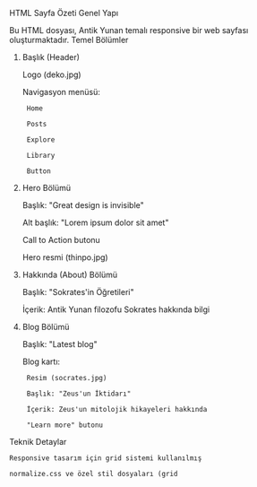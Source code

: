 HTML Sayfa Özeti
Genel Yapı

Bu HTML dosyası, Antik Yunan temalı responsive bir web sayfası oluşturmaktadır.
Temel Bölümler
1. Başlık (Header)

    Logo (deko.jpg)

    Navigasyon menüsü:

        Home

        Posts

        Explore

        Library

        Button

2. Hero Bölümü

    Başlık: "Great design is invisible"

    Alt başlık: "Lorem ipsum dolor sit amet"

    Call to Action butonu

    Hero resmi (thinpo.jpg)

3. Hakkında (About) Bölümü

    Başlık: "Sokrates'in Öğretileri"

    İçerik: Antik Yunan filozofu Sokrates hakkında bilgi

4. Blog Bölümü

    Başlık: "Latest blog"

    Blog kartı:

        Resim (socrates.jpg)

        Başlık: "Zeus'un İktidarı"

        İçerik: Zeus'un mitolojik hikayeleri hakkında

        "Learn more" butonu

Teknik Detaylar

    Responsive tasarım için grid sistemi kullanılmış

    normalize.css ve özel stil dosyaları (grid
